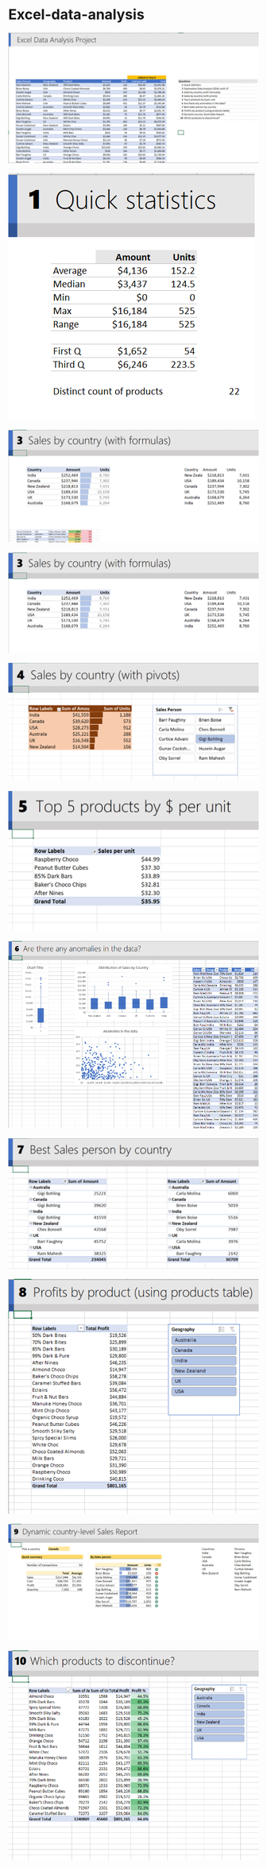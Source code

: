 # Excel-data-analysis




![alt](snapshots/1.png)
<br />
<br />
![alt](snapshots/2.png)
<br />
<br />
![alt](snapshots/3.png)
<br />
<br />
![alt](snapshots/4.png)
<br />
<br />
![alt](snapshots/5.png)
<br />
<br />
![alt](snapshots/6.png)
<br />
<br />
![alt](snapshots/7.png)
<br />
<br />
![alt](snapshots/8.png)
<br />
<br />
![alt](snapshots/9.png)
<br />
<br />
![alt](snapshots/10.png)
<br />
<br />
![alt](snapshots/11.png)
